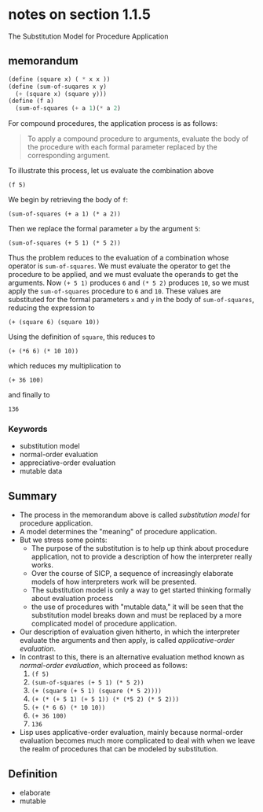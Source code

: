 # notes on section 1.1.5

The Substitution Model for Procedure Application

## memorandum

```scheme
(define (square x) ( * x x ))
(define (sum-of-suqares x y)
  (+ (square x) (square y)))
(define (f a)
  (sum-of-squares (+ a 1)(* a 2)
```

For compound procedures,
the application process is as follows:

> To apply a compound procedure to arguments,
> evaluate the body of the procedure with each formal parameter replaced by the corresponding argument.

To illustrate this process,
let us evaluate the combination above

`(f 5)`

We begin by retrieving the body of `f`:

`(sum-of-squares (+ a 1) (* a 2))`

Then we replace the formal parameter `a` by the argument `5`:

`(sum-of-squares (+ 5 1) (* 5 2))`

Thus the problem reduces to the evaluation of a combination whose operator is `sum-of-squares`.
We must evaluate the operator to get the procedure to be applied,
and we must evaluate the operands to get the arguments.
Now `(+ 5 1)` produces `6` and `(* 5 2)` produces `10`,
so we must apply the `sum-of-squares` procedure to `6` and `10`.
These values are substituted
for the formal parameters `x` and `y` in the body of `sum-of-squares`,
reducing the expression to

`(+ (square 6) (square 10))`

Using the definition of `square`,
this reduces to

`(+ (*6 6) (* 10 10))`

which reduces my multiplication to

`(+ 36 100)`

and finally to

`136`



### Keywords

* substitution model
* normal-order evaluation
* appreciative-order evaluation
* mutable data


## Summary

* The process in the memorandum above is called *substitution model* for procedure application.
* A model determines the "meaning" of procedure application.
* But we stress some points:
	* The purpose of the substitution is to help up think about procedure application, not to provide a description of how the interpreter really works.
	* Over the course of SICP, a sequence of increasingly elaborate models of how interpreters work will be presented.
	* The substitution model is only a way to get started thinking formally about evaluation process
	* the use of procedures with "mutable data," it will be seen that the substitution model breaks down and must be replaced by a more complicated model of procedure application.
* Our description of evaluation given hitherto, in which the interpreter evaluate the arguments and then apply, is called *applicative-order evaluation*.
* In contrast to this, there is an alternative evaluation method known as *normal-order evaluation*, which proceed as follows:
	1. `(f 5)`
	1. `(sum-of-squares (+ 5 1) (* 5 2))`
	1. `(+ (square (+ 5 1) (square (* 5 2))))`
	1. `(+ (* (+ 5 1) (+ 5 1)) (* (*5 2) (* 5 2)))`
	1. `(+ (* 6 6) (* 10 10))`
	1. `(+ 36 100)`
	1. `136`
* Lisp uses applicative-order evaluation, mainly because normal-order evaluation becomes much more complicated to deal with when we leave the realm of procedures that can be modeled by substitution.



## Definition

* elaborate
* mutable
